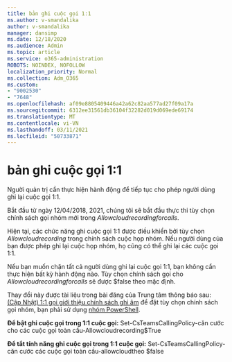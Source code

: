 ```yaml
---
title: bản ghi cuộc gọi 1:1
ms.author: v-smandalika
author: v-smandalika
manager: dansimp
ms.date: 12/18/2020
ms.audience: Admin
ms.topic: article
ms.service: o365-administration
ROBOTS: NOINDEX, NOFOLLOW
localization_priority: Normal
ms.collection: Adm_O365
ms.custom:
- "9002530"
- "7648"
ms.openlocfilehash: af09e8805409446a42a62c82aa577ad27f09a17a
ms.sourcegitcommit: 6312ee31561db36104f32282d019d069ede69174
ms.translationtype: MT
ms.contentlocale: vi-VN
ms.lasthandoff: 03/11/2021
ms.locfileid: "50733871"
---
```

# <a name="11-call-recording"></a>bản ghi cuộc gọi 1:1

Người quản trị cần thực hiện hành động để tiếp tục cho phép người dùng ghi lại cuộc gọi 1:1.
 
Bắt đầu từ ngày 12/04/2018, 2021, chúng tôi sẽ bắt đầu thực thi tùy chọn chính sách gọi nhóm mới trong *Allowcloudrecordingforcalls*. 

Hiện tại, các chức năng ghi cuộc gọi 1:1 được điều khiển bởi tùy chọn *Allowcloudrecording* trong chính sách cuộc họp nhóm. Nếu người dùng của bạn được phép ghi lại cuộc họp nhóm, họ cũng có thể ghi lại các cuộc gọi 1:1.

Nếu bạn muốn chặn tất cả người dùng ghi lại cuộc gọi 1:1, bạn không cần thực hiện bất kỳ hành động nào. Tùy chọn chính sách gọi cho *Allowcloudrecordingforcalls* sẽ được $false theo mặc định.

Thay đổi này được tài liệu trong bài đăng của Trung tâm thông báo sau: [(Cập Nhật) 1:1 gọi giới thiệu chính sách ghi âm](https://portal.microsoft.com/Adminportal/Home?ref=MessageCenter/:/messages/MC238796) để đặt tùy chọn chính sách gọi nhóm, bạn phải sử dụng [nhóm PowerShell](https://docs.microsoft.com/microsoftteams/teams-powershell-install).

**Để bật ghi cuộc gọi trong 1:1 cuộc gọi:** Set-CsTeamsCallingPolicy-căn cước cho các cuộc gọi toàn cầu-Allowcloudrecording$True

**Để tắt tính năng ghi cuộc gọi trong 1:1 cuộc gọi:** Set-CsTeamsCallingPolicy-căn cước các cuộc gọi toàn cầu-allowcloudtheo $false

